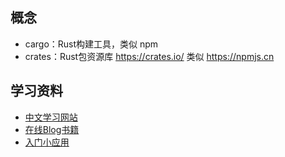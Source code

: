 ## 概念

- cargo：Rust构建工具，类似 npm
- crates：Rust包资源库 https://crates.io/ 类似 https://npmjs.cn

## 学习资料

- [中文学习网站](https://www.rust-lang.org/zh-CN/learn)
- [在线Blog书籍](https://course.rs/about-book.html)
- [入门小应用](https://www.rust-lang.org/zh-CN/learn/get-started)
